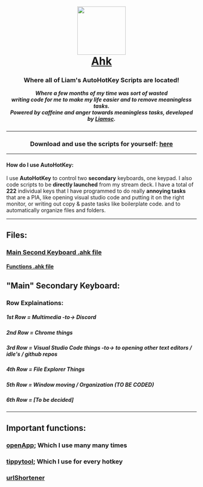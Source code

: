 <h1 align="center" style="padding:0px">
<a href="https://liamsc.net/img/ahk/icon.png"> <img src="https://liamsc.net/img/ahk/icon.png" width="128px"></a>
<br>
<a href="https://liamsc.net/projects/downloads/ahk">Ahk</a>
</h1>
<h3 align="center" style="padding-top:0px">
Where all of Liam's AutoHotKey Scripts are located!
</h3>
<h5 align="center" style="margin-top:0px;">Where a few months of my time was <i>sort of</i> wasted
<br>writing code for me to make my life easier and to remove meaningless tasks.
<br>Powered by caffeine and anger towards meaningless tasks, developed by <a href="https://github.com/liam-s-c">Liamsc</a>.
</h5>


----
<h3 align="center">
Download and use the scripts for yourself: <a href="https://github.com/liamsc-net/ahk/releases/latest">here</a>
</h3>

----

#### How do I use AutoHotKey:

I use **AutoHotKey** to control two **secondary** keyboards, one keypad. I also code scripts to be **directly launched** from my stream deck. I have a total of **222** individual keys that I have programmed to do really **annoying tasks** that are a PIA, like opening visual studio code and putting it on the right monitor, or writing out copy & paste tasks like boilerplate code. and to automatically organize files and folders. 

----

## Files:
### [Main Second Keyboard .ahk file]()
#### [Functions .ahk file](https://github.com/liamsc-net/ahk/blob/main/functions/functions.ahk)

## "Main" Secondary Keyboard:
### Row Explainations:
##### 1st Row = Multimedia -to-> Discord
##### 2nd Row = Chrome things
##### 3rd Row = Visual Studio Code things -to-> to opening other text editors / idle's / github repos
##### 4th Row = File Explorer Things
##### 5th Row = Window moving / Organization (TO BE CODED) 
##### 6th Row = [To be decided]
----

## Important functions:

### [openApp](https://github.com/liamsc-net/ahk/blob/main/functions/functions.ahk#L33); Which I use many many times
### [tippytool](https://github.com/liamsc-net/ahk/blob/main/functions/functions.ahk#L12); Which I use for every hotkey
### [urlShortener](https://github.com/liamsc-net/ahk/blob/main/functions/functions.ahk#L174)
